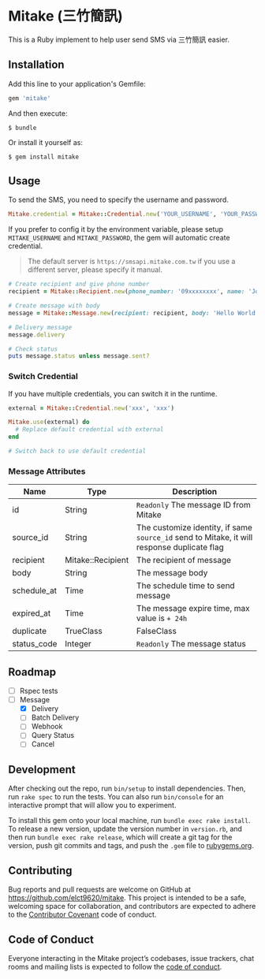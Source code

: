 # Mitake (三竹簡訊)

This is a Ruby implement to help user send SMS via 三竹簡訊 easier.

## Installation

Add this line to your application's Gemfile:

```ruby
gem 'mitake'
```

And then execute:

    $ bundle

Or install it yourself as:

    $ gem install mitake

## Usage

To send the SMS, you need to specify the username and password.

```ruby
Mitake.credential = Mitake::Credential.new('YOUR_USERNAME', 'YOUR_PASSWORD')
```

If you prefer to config it by the environment variable, please setup `MITAKE_USERNAME` and `MITAKE_PASSWORD`, the gem will automatic create credential.

> The default server is `https://smsapi.mitake.com.tw` if you use a different server, please specify it manual.

```ruby
# Create recipient and give phone number
recipient = Mitake::Recipient.new(phone_number: '09xxxxxxxx', name: 'John')

# Create message with body
message = Mitake::Message.new(recipient: recipient, body: 'Hello World!')

# Delivery message
message.delivery

# Check status
puts message.status unless message.sent?
```

### Switch Credential

If you have multiple credentials, you can switch it in the runtime.

```ruby
external = Mitake::Credential.new('xxx', 'xxx')

Mitake.use(external) do
  # Replace default credential with external
end

# Switch back to use default credential
```

### Message Attributes

|Name|Type|Description
|----|----|-----------
|id|String| `Readonly` The message ID from Mitake
|source_id|String| The customize identity, if same `source_id` send to Mitake, it will response duplicate flag
|recipient|Mitake::Recipient| The recipient of message
|body|String| The message body
|schedule_at|Time| The schedule time to send message
|expired_at|Time| The message expire time, max value is `+ 24h`
|duplicate|TrueClass|FalseClass| `Readonly` The message is duplicate (already sent)
|status_code|Integer| `Readonly` The message status

## Roadmap

* [ ] Rspec tests
* [ ] Message
  * [x] Delivery
  * [ ] Batch Delivery
  * [ ] Webhook
  * [ ] Query Status
  * [ ] Cancel

## Development

After checking out the repo, run `bin/setup` to install dependencies. Then, run `rake spec` to run the tests. You can also run `bin/console` for an interactive prompt that will allow you to experiment.

To install this gem onto your local machine, run `bundle exec rake install`. To release a new version, update the version number in `version.rb`, and then run `bundle exec rake release`, which will create a git tag for the version, push git commits and tags, and push the `.gem` file to [rubygems.org](https://rubygems.org).

## Contributing

Bug reports and pull requests are welcome on GitHub at https://github.com/elct9620/mitake. This project is intended to be a safe, welcoming space for collaboration, and contributors are expected to adhere to the [Contributor Covenant](http://contributor-covenant.org) code of conduct.

## Code of Conduct

Everyone interacting in the Mitake project’s codebases, issue trackers, chat rooms and mailing lists is expected to follow the [code of conduct](https://github.com/elct9620/mitake/blob/master/CODE_OF_CONDUCT.md).
